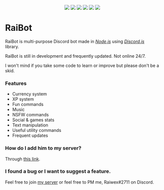 <p align="center">
<img src="https://i.imgur.com/j6Tdbku.png">
    <a href="https://github.com/Raiwex/RaiBot/commits/master"><img src="https://img.shields.io/github/last-commit/Raiwex/RaiBot?color=%23f13a72&style=for-the-badge"></a>
    <a href="https://github.com/Raiwex/RaiBot/commits/master"><img src="https://img.shields.io/github/commit-activity/m/Raiwex/RaiBot?color=%23f13a72&style=for-the-badge"></a>
    <a href="https://github.com/Raiwex/RaiBot/issues"><img src="https://img.shields.io/github/issues/Raiwex/RaiBot?color=%23f13a72&style=for-the-badge"></a>
    <a href="https://github.com/Raiwex/RaiBot"><img src="https://img.shields.io/github/repo-size/Raiwex/RaiBot?color=%23f13a72&style=for-the-badge"></a>
    <a href="https://discord.gg/KD457qA"><img src="https://img.shields.io/discord/347876379645313024?color=%23f13a72&style=for-the-badge"></a>
</p>

# RaiBot
RaiBot is multi-purpose Discord bot made in *[Node.js](https://nodejs.org/en/)* using *[Discord.js](https://discord.js.org/#/)* library.

RaiBot is still in development and frequently updated. Not online 24/7.

I won't mind if you take some code to learn or improve but please don't be a skid.

### Features
- Currency system
- XP system
- Fun commands
- Music
- NSFW commands
- Social & games stats
- Text manipulation
- Useful utility commands
- Frequent updates

### How do I add him to my server?
Through [this link](https://discord.com/oauth2/authorize?client_id=668244314718994465&scope=bot&permissions=8).

### I found a bug or I want to suggest a feature.
Feel free to join [my server](https://discord.gg/KD457qA) or feel free to PM me, Raiwex#2711 on Discord.
